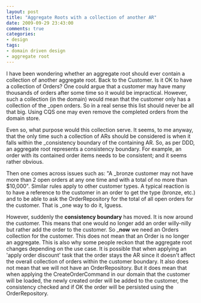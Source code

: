 ```yaml
---
layout: post
title: "Aggregate Roots with a collection of another AR"
date: 2009-09-29 23:43:00
comments: true
categories:
- design
tags:
- domain driven design
- aggregate root
---
```


I have been wondering whether an aggregate root should ever contain a collection of another aggregate root. Back to the Customer. Is it OK to have a collection of Orders? One could argue that a customer may have many thousands of orders after some time so it would be impractical. However, such a collection (in the domain) would mean that the customer only has a collection of the _open orders. So in a real sense this list should never be all that big. Using CQS one may even remove the completed orders from the domain store.

Even so, what purpose would this collection serve. It seems, to me anyway, that the only time such a collection of ARs should be considered is when it falls within the _consistency boundary of the containing AR. So, as per DDD, an aggregate root represents a consistency boundary. For example, an order with its contained order items needs to be consistent; and it seems rather obvious.

Then one comes across issues such as: "A _bronze customer may not have more than 2 open orders at any one time and with a total of no more than $10,000". Similar rules apply to other customer types. A typical reaction is to have a reference to the customer in an order to get the type (bronze, etc.) and to be able to ask the OrderRepository for the total of all open orders for the customer. That is _one way to do it, Iguess.

However, suddenly the __consistency boundary__ has moved. It is now around the customer. This means that one would no longer add an order willy-nilly but rather add the order to the customer. So _**now** we need an Orders collection for the customer. This does not mean that an Order is no longer an aggregate. This is also why some people reckon that the aggregate root changes depending on the use case. It is possible that when applying an 'apply order discount' task that the order stays the AR since it doesn't affect the overall collection of orders within the customer boundary. It also does not mean that we will not have an OrderRepository. But it does mean that when applying the CreateOrderCommand in our domain that the customer will be loaded, the newly created order will be added to the customer, the consistency checked and if OK the order will be persisted using the OrderRepository.
